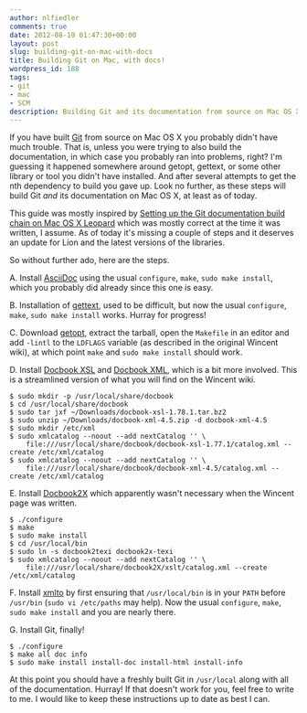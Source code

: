 ```yaml
---
author: nlfiedler
comments: true
date: 2012-08-19 01:47:30+00:00
layout: post
slug: building-git-on-mac-with-docs
title: Building Git on Mac, with docs!
wordpress_id: 188
tags:
- git
- mac
- SCM
description: Building Git and its documentation from source on Mac OS X.
---
```


If you have built [Git](http://git-scm.org/) from source on Mac OS X you probably didn't have much trouble. That is, unless you were trying to also build the documentation, in which case you probably ran into problems, right? I'm guessing it happened somewhere around getopt, gettext, or some other library or tool you didn't have installed. And after several attempts to get the nth dependency to build you gave up. Look no further, as these steps will build Git _and_ its documentation on Mac OS X, at least as of today.

This guide was mostly inspired by [Setting up the Git documentation build chain on Mac OS X Leopard](https://wincent.com/wiki/Setting_up_the_Git_documentation_build_chain_on_Mac_OS_X_Leopard) which was mostly correct at the time it was written, I assume. As of today it's missing a couple of steps and it deserves an update for Lion and the latest versions of the libraries.

So without further ado, here are the steps.

A. Install [AsciiDoc](http://sourceforge.net/projects/asciidoc/files/asciidoc/) using the usual `configure`, `make`, `sudo make install`, which you probably did already since this one is easy.

B. Installation of [gettext](http://mirrors.kernel.org/gnu/gettext/), used to be difficult, but now the usual `configure`, `make`, `sudo make install` works. Hurray for progress!

C. Download [getopt](http://software.frodo.looijaard.name/getopt/download.php), extract the tarball, open the `Makefile` in an editor and add `-lintl` to the `LDFLAGS` variable (as described in the original Wincent wiki), at which point `make` and `sudo make install` should work.

D. Install [Docbook XSL](http://sourceforge.net/projects/docbook/files/docbook-xsl/) and [Docbook XML](http://www.oasis-open.org/docbook/xml/4.5/), which is a bit more involved. This is a streamlined version of what you will find on the Wincent wiki.

```
$ sudo mkdir -p /usr/local/share/docbook
$ cd /usr/local/share/docbook
$ sudo tar jxf ~/Downloads/docbook-xsl-1.78.1.tar.bz2
$ sudo unzip ~/Downloads/docbook-xml-4.5.zip -d docbook-xml-4.5
$ sudo mkdir /etc/xml
$ sudo xmlcatalog --noout --add nextCatalog '' \
    file:///usr/local/share/docbook/docbook-xsl-1.77.1/catalog.xml --create /etc/xml/catalog
$ sudo xmlcatalog --noout --add nextCatalog '' \
    file:///usr/local/share/docbook/docbook-xml-4.5/catalog.xml --create /etc/xml/catalog
```

E. Install [Docbook2X](http://sourceforge.net/projects/docbook2x/files/docbook2x/) which apparently wasn't necessary when the Wincent page was written.

```
$ ./configure
$ make
$ sudo make install
$ cd /usr/local/bin
$ sudo ln -s docbook2texi docbook2x-texi
$ sudo xmlcatalog --noout --add nextCatalog '' \
    file:///usr/local/share/docbook2X/xslt/catalog.xml --create /etc/xml/catalog
```

F. Install [xmlto](https://fedorahosted.org/releases/x/m/xmlto/) by first ensuring that `/usr/local/bin` is in your `PATH` before `/usr/bin` (`sudo vi /etc/paths` may help). Now the usual `configure`, `make`, `sudo make install` and you are nearly there.

G. Install Git, finally!

```
$ ./configure
$ make all doc info
$ sudo make install install-doc install-html install-info
```

At this point you should have a freshly built Git in `/usr/local` along with all of the documentation. Hurray! If that doesn't work for you, feel free to write to me. I would like to keep these instructions up to date as best I can.
